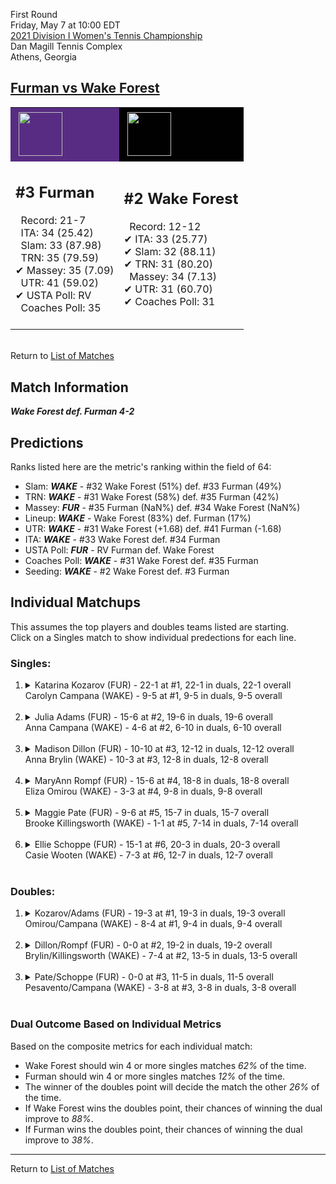 First Round  
Friday, May 7 at 10:00 EDT  
[2021 Division I Women's Tennis Championship](../index.md)  
Dan Magill Tennis Complex  
Athens, Georgia  
## [Furman vs Wake Forest](https://www.ncaa.com/game/5833664)  

<table><tr style="background-color: #d9d9d9 !important"><td style="background-color: #582C83 !important"><img src="https://www.ncaa.com/sites/default/files/images/logos/schools/f/furman.70.png" width="70" height="70" style="padding: 5px;" /></td><td style="background-color: #010101 !important"><img src="https://www.ncaa.com/sites/default/files/images/logos/schools/w/wake-forest.70.png" width="70" height="70" style="padding: 5px;" /></td></tr><tr>
<td>  

<h2>#3 Furman</h2>  
&nbsp; Record: 21-7<br>  
&nbsp; ITA: 34 (25.42)<br>  
&nbsp; Slam: 33 (87.98)<br>  
&nbsp; TRN: 35 (79.59)<br>  
&#10004; Massey: 35 (7.09)<br>  
&nbsp; UTR: 41 (59.02)<br>  
&#10004; USTA Poll: RV<br>  
&nbsp; Coaches Poll: 35<br>  
<br>  

</td>
<td>  

<h2>#2 Wake Forest</h2>  
&nbsp; Record: 12-12<br>  
&#10004; ITA: 33 (25.77)<br>  
&#10004; Slam: 32 (88.11)<br>  
&#10004; TRN: 31 (80.20)<br>  
&nbsp; Massey: 34 (7.13)<br>  
&#10004; UTR: 31 (60.70)<br>  
&#10004; Coaches Poll: 31<br>  
<br>  

</td>
</tr></table>  


<br>Return to [List of Matches](../index.md)  

## Match Information  
***Wake Forest def. Furman 4-2***  

## Predictions  

Ranks listed here are the metric's ranking within the field of 64:  
- Slam: ***WAKE*** - #32 Wake Forest (51%) def. #33 Furman (49%)  
- TRN: ***WAKE*** - #31 Wake Forest (58%) def. #35 Furman (42%)  
- Massey: ***FUR*** - #35 Furman (NaN%) def. #34 Wake Forest (NaN%)  
- Lineup: ***WAKE*** - Wake Forest (83%) def. Furman (17%)  
- UTR: ***WAKE*** - #31 Wake Forest (+1.68) def. #41 Furman (-1.68)  
- ITA: ***WAKE*** - #33 Wake Forest def. #34 Furman  
- USTA Poll: ***FUR*** - RV Furman def. Wake Forest  
- Coaches Poll: ***WAKE*** - #31 Wake Forest def. #35 Furman  
- Seeding: ***WAKE*** - #2 Wake Forest def. #3 Furman  

## Individual Matchups  
This assumes the top players and doubles teams listed are starting.  
Click on a Singles match to show individual predections for each line.  

### Singles:  

<ol>
<li><details>
<summary markdown="span">Katarina Kozarov (FUR) - 22-1 at #1, 22-1 in duals, 22-1 overall<br>Carolyn Campana (WAKE) - 9-5 at #1, 9-5 in duals, 9-5 overall</summary>
<h4>Predictions</h4><ul>
<li>Composite: <b><i>FUR</i></b> - Kozarov (56%) def. Campana (44%)</li>  
<li>Slam: <b><i>FUR</i></b> - Kozarov (56%) def. Campana (44%)</li>  
<li>TRN: <b><i>FUR</i></b> - Kozarov (72%) def. Campana (28%)</li>  
<li>Massey: <b><i>FUR</i></b> - Kozarov (NaN%) def. Campana (NaN%)</li>  
<li>UTR: <b><i>WAKE</i></b> - Campana (56%) def. Kozarov (44%)</li>  
<li>ITA: <b><i>WAKE</i></b> - Campana (28.61) def. Kozarov (26.43)</li>  
</ul>
</details>&nbsp;</li>
<li><details>
<summary markdown="span">Julia Adams (FUR) - 15-6 at #2, 19-6 in duals, 19-6 overall<br>Anna Campana (WAKE) - 4-6 at #2, 6-10 in duals, 6-10 overall</summary>
<h4>Predictions</h4><ul>
<li>Composite: <b><i>FUR</i></b> - Adams (59%) def. Campana (41%)</li>  
<li>Slam: <b><i>WAKE</i></b> - Campana (52%) def. Adams (48%)</li>  
<li>TRN: <b><i>FUR</i></b> - Adams (61%) def. Campana (39%)</li>  
<li>Massey: <b><i>FUR</i></b> - Adams (NaN%) def. Campana (NaN%)</li>  
<li>UTR: <b><i>FUR</i></b> - Adams (71%) def. Campana (29%)</li>  
<li>ITA: <b><i>WAKE</i></b> - Campana (11.52) def. Adams (5.79)</li>  
</ul>
</details>&nbsp;</li>
<li><details>
<summary markdown="span">Madison Dillon (FUR) - 10-10 at #3, 12-12 in duals, 12-12 overall<br>Anna Brylin (WAKE) - 10-3 at #3, 12-8 in duals, 12-8 overall</summary>
<h4>Predictions</h4><ul>
<li>Composite: <b><i>WAKE</i></b> - Brylin (88%) def. Dillon (12%)</li>  
<li>Slam: <b><i>WAKE</i></b> - Brylin (85%) def. Dillon (15%)</li>  
<li>TRN: <b><i>WAKE</i></b> - Brylin (87%) def. Dillon (13%)</li>  
<li>Massey: <b><i>FUR</i></b> - Dillon (NaN%) def. Brylin (NaN%)</li>  
<li>UTR: <b><i>WAKE</i></b> - Brylin (92%) def. Dillon (8%)</li>  
<li>ITA: <b><i>WAKE</i></b> - Brylin (2.10) def. Dillon (1.67)</li>  
</ul>
</details>&nbsp;</li>
<li><details>
<summary markdown="span">MaryAnn Rompf (FUR) - 15-6 at #4, 18-8 in duals, 18-8 overall<br>Eliza Omirou (WAKE) - 3-3 at #4, 9-8 in duals, 9-8 overall</summary>
<h4>Predictions</h4><ul>
<li>Composite: <b><i>WAKE</i></b> - Omirou (66%) def. Rompf (34%)</li>  
<li>Slam: <b><i>WAKE</i></b> - Omirou (66%) def. Rompf (34%)</li>  
<li>TRN: <b><i>WAKE</i></b> - Omirou (60%) def. Rompf (40%)</li>  
<li>Massey: <b><i>FUR</i></b> - Rompf (NaN%) def. Omirou (NaN%)</li>  
<li>UTR: <b><i>WAKE</i></b> - Omirou (72%) def. Rompf (28%)</li>  
<li>ITA: <b><i>WAKE</i></b> - Omirou (1.88) def. Rompf (1.74)</li>  
</ul>
</details>&nbsp;</li>
<li><details>
<summary markdown="span">Maggie Pate (FUR) - 9-6 at #5, 15-7 in duals, 15-7 overall<br>Brooke Killingsworth (WAKE) - 1-1 at #5, 7-14 in duals, 7-14 overall</summary>
<h4>Predictions</h4><ul>
<li>Composite: <b><i>WAKE</i></b> - Killingsworth (74%) def. Pate (26%)</li>  
<li>Slam: <b><i>WAKE</i></b> - Killingsworth (79%) def. Pate (21%)</li>  
<li>TRN: <b><i>WAKE</i></b> - Killingsworth (66%) def. Pate (34%)</li>  
<li>Massey: <b><i>FUR</i></b> - Pate (NaN%) def. Killingsworth (NaN%)</li>  
<li>UTR: <b><i>WAKE</i></b> - Killingsworth (77%) def. Pate (23%)</li>  
<li>ITA: <b><i>FUR</i></b> - Pate (1.95) def. Killingsworth (1.48)</li>  
</ul>
</details>&nbsp;</li>
<li><details>
<summary markdown="span">Ellie Schoppe (FUR) - 15-1 at #6, 20-3 in duals, 20-3 overall<br>Casie Wooten (WAKE) - 7-3 at #6, 12-7 in duals, 12-7 overall</summary>
<h4>Predictions</h4><ul>
<li>Composite: <b><i>WAKE</i></b> - Wooten (66%) def. Schoppe (34%)</li>  
<li>Slam: <b><i>WAKE</i></b> - Wooten (66%) def. Schoppe (34%)</li>  
<li>TRN: <b><i>WAKE</i></b> - Wooten (57%) def. Schoppe (43%)</li>  
<li>Massey: <b><i>FUR</i></b> - Schoppe (NaN%) def. Wooten (NaN%)</li>  
<li>UTR: <b><i>WAKE</i></b> - Wooten (75%) def. Schoppe (25%)</li>  
<li>ITA: <b><i>FUR</i></b> - Schoppe (2.79) def. Wooten (1.70)</li>  
</ul>
</details>&nbsp;</li>
</ol>

### Doubles:  

<ol>
<li><details>
<summary markdown="span">Kozarov/Adams (FUR) - 19-3 at #1, 19-3 in duals, 19-3 overall<br>Omirou/Campana (WAKE) - 8-4 at #1, 9-4 in duals, 9-4 overall</summary>
<br>Sorry, we don't have any metrics for this match
</details>&nbsp;</li>
<li><details>
<summary markdown="span">Dillon/Rompf (FUR) - 0-0 at #2, 19-2 in duals, 19-2 overall<br>Brylin/Killingsworth (WAKE) - 7-4 at #2, 13-5 in duals, 13-5 overall</summary>
<br>Sorry, we don't have any metrics for this match
</details>&nbsp;</li>
<li><details>
<summary markdown="span">Pate/Schoppe (FUR) - 0-0 at #3, 11-5 in duals, 11-5 overall<br>Pesavento/Campana (WAKE) - 3-8 at #3, 3-8 in duals, 3-8 overall</summary>
<br>Sorry, we don't have any metrics for this match
</details>&nbsp;</li>
</ol>

### Dual Outcome Based on Individual Metrics  
  
Based on the composite metrics for each individual match:  
- Wake Forest should win 4 or more singles matches _62%_ of the time.  
- Furman should win 4 or more singles matches _12%_ of the time.  
- The winner of the doubles point will decide the match the other _26%_ of the time.  
- If Wake Forest wins the doubles point, their chances of winning the dual improve to _88%_.  
- If Furman wins the doubles point, their chances of winning the dual improve to _38%_.  
  
------

Return to [List of Matches](../index.md)  
